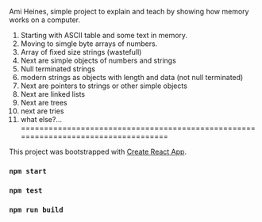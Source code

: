 Ami Heines, simple project to explain and teach by showing how memory works on a computer.
1. Starting with ASCII table and some text in memory.
2. Moving to simgle byte arrays of numbers.
3. Array of fixed size strings (wastefull)
4. Next are simple objects of numbers and strings
1. Null terminated strings
1. modern strings as objects with length and data (not null terminated)
1. Next are pointers to strings or other simple objects
1. Next are linked lists
1. Next are trees
1. next are tries
1. what else?...
===================================================================================

This project was bootstrapped with [Create React App](https://github.com/facebook/create-react-app).

### `npm start`
### `npm test`
### `npm run build`